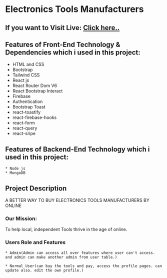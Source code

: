 # Electronics Tools Manufacturers

## If you want to Visit Live: [Click here..]()

## Features of Front-End Technology & Dependencies which i used in this project:

- HTML and CSS
- Bootstrap
- Tailwind CSS
- React js
- React Router Dom V6
- React Bootstrap Interact
- Firebase
- Authentication
- Bootstrap Toast
- react-toastify
- react-firebase-hooks
- react-form
- react-query
- react-sripe

## Features of Backend-End Technology which i used in this project:

```
* Node js
* MongoDB

```

## Project Description

A BETTER WAY TO BUY ELECTRONICS TOOLS MANUFACTURERS BY ONLINE

### Our Mission:

To help local, independent Tools thrive in the age of online.

### Users Role and Features

```
* Admin(Admin can access all over features where user can't access. and admin can make another admin from user table.)

* Normal User(can buy the tools and pay, access the profile pages. can update also. edit the own profile.)

```

